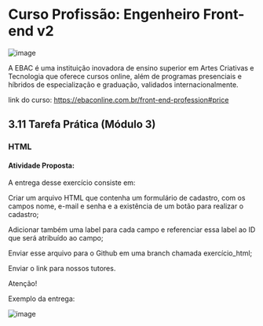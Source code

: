 # Curso Profissão: Engenheiro Front-end v2

![image](https://github.com/natsalete/curso_ebac_frontend/assets/135389319/767bad07-631d-48fe-be07-b8c0345e7ac0)

A EBAC é uma instituição inovadora de ensino superior em Artes Criativas e Tecnologia que oferece cursos online, além de programas presenciais e híbridos de especialização e graduação, validados internacionalmente.

link do curso: https://ebaconline.com.br/front-end-profession#price

## 3.11 Tarefa Prática (Módulo 3)
### HTML

#### Atividade Proposta:

A entrega desse exercício consiste em:

Criar um arquivo HTML que contenha um formulário de cadastro, com os campos nome, e-mail e senha e a existência de um botão para realizar o cadastro;

Adicionar também uma label para cada campo e referenciar essa label ao ID que será atribuído ao campo;

Enviar esse arquivo para o Github em uma branch chamada exercício_html;

Enviar o link para nossos tutores.

Atenção!

Exemplo da entrega:

![image](https://github.com/natsalete/curso_ebac_frontend/assets/135389319/36557b62-b136-4f4e-9ebe-8dd68307cdac)

